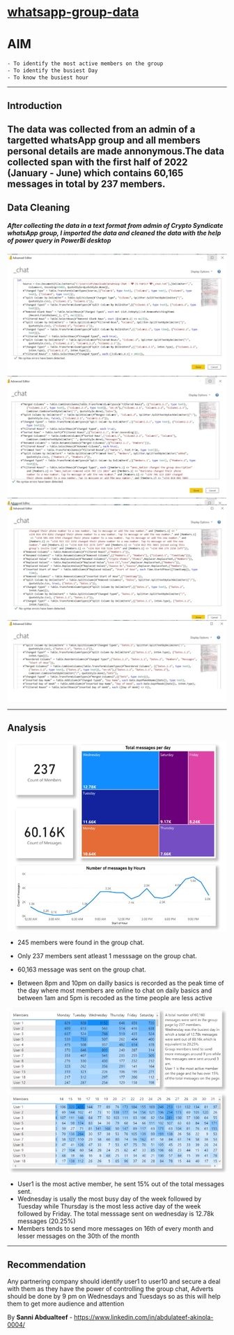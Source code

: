 # [whatsapp-group-data](https://latsan.github.io/whatsapp-group-data/)
# AIM
```
- To identify the most active members on the group
- To identify the busiest Day
- To know the busiest hour
```
---
## Introduction
The data was collected from an admin of a targetted whatsApp group and all members personal details are made annonymous.The data collected span with the first half of 2022 (January - June) which contains 60,165 messages in total by 237 members.
---
## Data Cleaning

##### After collecting the data in a text format from admin of Crypto Syndicate whatsApp group, I imported the data and cleaned the data with the help of power query in PowerBi desktop
![cleaning 1](Untitled1.jpg)
![cleaning 2](Untitled2.jpg)
![cleaning 3](Untitled3.jpg)
![cleaning 4](Untitle4.jpg)

---
## Analysis

![Analysis 1](analysis1.jpg)


- 245 members were found in the group chat.
- Only 237 members sent atleast 1 messsage on the group chat.
- 60,163 message was sent on the group chat.


- Between 8pm and 10pm on dailly basics is recorded as the peak time of the day where most members are online to chat 
on daily basics and between 1am and 5pm is recoded as the time people are less active

![Analysis2](analysis2.jpg)

- User1 is the most active member, he sent 15% out of the total messages sent.
- Wednesday is usally the most busy day of the week followed by Tuesday while Thursday is the most less active day 
of the week followed by Friday. The total messsage sent on wednesday is 12.78k messages (20.25%)
- Members tends to send more messages on 16th of every month and lesser messages on the 30th of the month


---
## Recommendation

Any partnering company should identify user1 to user10 and secure a deal with them as they have the power of 
controlling the group chat, Adverts should be done by 9 pm on Wednesdays and Tuesdays so as this will help them to 
get more audience and attention

By **Sanni Abdualteef** - https://www.linkedin.com/in/abdulateef-akinola-0004/
